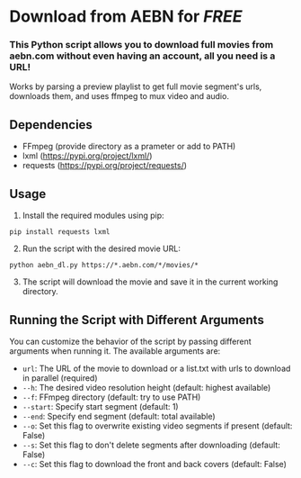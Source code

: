 # Download from AEBN for *FREE*

### This Python script allows you to download full movies from aebn.com without even having an account, all you need is a URL!  
Works by parsing a preview playlist to get full movie segment's urls, downloads them, and uses ffmpeg to mux video and audio.

## Dependencies

- FFmpeg (provide directory as a prameter or add to PATH)
- lxml (https://pypi.org/project/lxml/)
- requests (https://pypi.org/project/requests/)

## Usage

1. Install the required modules using pip:

```
pip install requests lxml
```
2. Run the script with the desired movie URL:
```
python aebn_dl.py https://*.aebn.com/*/movies/*
```

3. The script will download the movie and save it in the current working directory.

## Running the Script with Different Arguments

You can customize the behavior of the script by passing different arguments when running it. The available arguments are:

- `url`: The URL of the movie to download or a list.txt with urls to download in parallel (required)
- `--h`: The desired video resolution height (default: highest available)
- `--f`: FFmpeg directory (default: try to use PATH)
- `--start`: Specify start segment (default: 1)
- `--end`: Specify end segment (default: total available)
- `--o`: Set this flag to overwrite existing video segments if present (default: False)
- `--s`: Set this flag to don't delete segments after downloading (default: False)
- `--c`: Set this flag to download the front and back covers (default: False)
